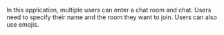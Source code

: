 In this application, multiple users can enter a chat room and chat. Users need to specify their name and the room they want to join. Users can also use emojis.
